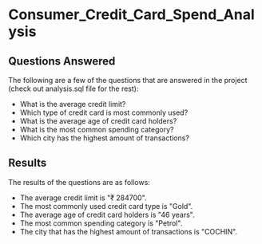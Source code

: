# Consumer_Credit_Card_Spend_Analysis

## Questions Answered
The following are a few of the questions that are answered in the project (check out analysis.sql file for the rest):

- What is the average credit limit?
- Which type of credit card is most commonly used?
- What is the average age of credit card holders?
- What is the most common spending category?
- Which city has the highest amount of transactions?
## Results
The results of the questions are as follows:

- The average credit limit is "₹ 284700".
- The most commonly used credit card type is "Gold".
- The average age of credit card holders is "46 years".
- The most common spending category is "Petrol".
- The city that has the highest amount of transactions is "COCHIN".
